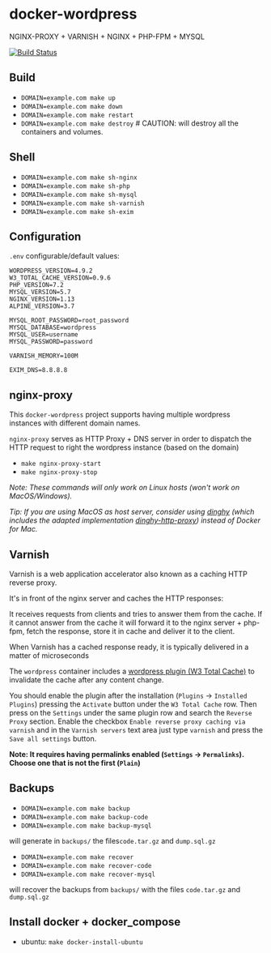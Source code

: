 # docker-wordpress
NGINX-PROXY + VARNISH + NGINX + PHP-FPM + MYSQL

[![Build Status](https://travis-ci.org/felixcarmona/docker-wordpress.svg?branch=master)](https://travis-ci.org/felixcarmona/docker-wordpress)

## Build
- `DOMAIN=example.com make up`
- `DOMAIN=example.com make down`
- `DOMAIN=example.com make restart`
- `DOMAIN=example.com make destroy` # CAUTION: will destroy all the containers and volumes.

## Shell
- `DOMAIN=example.com make sh-nginx`
- `DOMAIN=example.com make sh-php`
- `DOMAIN=example.com make sh-mysql`
- `DOMAIN=example.com make sh-varnish`
- `DOMAIN=example.com make sh-exim`

## Configuration
`.env` configurable/default values:
```
WORDPRESS_VERSION=4.9.2
W3_TOTAL_CACHE_VERSION=0.9.6
PHP_VERSION=7.2
MYSQL_VERSION=5.7
NGINX_VERSION=1.13
ALPINE_VERSION=3.7

MYSQL_ROOT_PASSWORD=root_password
MYSQL_DATABASE=wordpress
MYSQL_USER=username
MYSQL_PASSWORD=password

VARNISH_MEMORY=100M

EXIM_DNS=8.8.8.8
```

## nginx-proxy
This `docker-wordpress` project supports having multiple wordpress instances with different domain names.

`nginx-proxy` serves as HTTP Proxy + DNS server in order to dispatch the HTTP request to right the wordpress instance (based on the domain)

- `make nginx-proxy-start`
- `make nginx-proxy-stop`

*Note: These commands will only work on Linux hosts (won't work on MacOS/Windows).*

*Tip: If you are using MacOS as host server, consider using [dinghy](https://github.com/codekitchen/dinghy) (which includes the adapted implementation [dinghy-http-proxy](https://github.com/codekitchen/dinghy-http-proxy)) instead of Docker for Mac.*

## Varnish
Varnish is a web application accelerator also known as a caching HTTP reverse proxy.

It's in front of the nginx server and caches the HTTP responses:

It receives requests from clients and tries to answer them from the cache.
If it cannot answer from the cache it will forward it to the nginx server + php-fpm, fetch the response, store it in cache and deliver it to the client.

When Varnish has a cached response ready, it is typically delivered in a matter of microseconds

The `wordpress` container includes a [wordpress plugin (W3 Total Cache)](https://wordpress.org/plugins/w3-total-cache/) to invalidate the cache after any content change.

You should enable the plugin after the installation (`Plugins` → `Installed Plugins`) pressing the `Activate` button under the `W3 Total Cache` row.
Then press on the `Settings` under the same plugin row and search the `Reverse Proxy` section.
Enable the checkbox `Enable reverse proxy caching via varnish` and in the `Varnish servers` text area just type `varnish` and press the `Save all settings` button.

**Note: It requires having permalinks enabled (`Settings` → `Permalinks`). Choose one that is not the first (`Plain`)**

## Backups
- `DOMAIN=example.com make backup` 
- `DOMAIN=example.com make backup-code`
- `DOMAIN=example.com make backup-mysql`

will generate in `backups/` the files`code.tar.gz` and `dump.sql.gz`

- `DOMAIN=example.com make recover` 
- `DOMAIN=example.com make recover-code`
- `DOMAIN=example.com make recover-mysql`

will recover the backups from `backups/` with the files `code.tar.gz` and `dump.sql.gz`

## Install docker + docker_compose
- ubuntu: `make docker-install-ubuntu`
